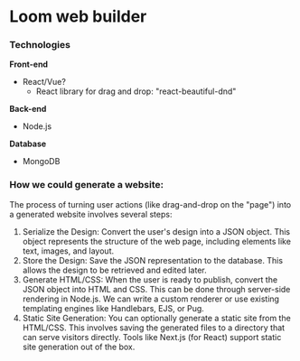 # Loom web builder

### Technologies

**Front-end**
- React/Vue?
  - React library for drag and drop: "react-beautiful-dnd"

**Back-end**
- Node.js

**Database**
- MongoDB

### How we could generate a website:
The process of turning user actions (like drag-and-drop on the "page") into a generated website involves several steps:

1. Serialize the Design: Convert the user's design into a JSON object. This object represents the structure of the web page, including elements like text, images, and layout.
2. Store the Design: Save the JSON representation to the database. This allows the design to be retrieved and edited later.
3. Generate HTML/CSS: When the user is ready to publish, convert the JSON object into HTML and CSS. This can be done through server-side rendering in Node.js. We can write a custom renderer or use existing templating engines like Handlebars, EJS, or Pug.
4. Static Site Generation: You can optionally generate a static site from the HTML/CSS. This involves saving the generated files to a directory that can serve visitors directly. Tools like Next.js (for React) support static site generation out of the box.
